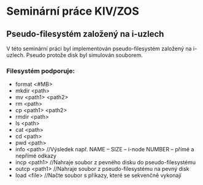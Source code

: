 # Seminární práce KIV/ZOS
## Pseudo-filesystém založený na i-uzlech

V této seminární práci byl implementován pseudo-filesystém založený na i-uzlech. Pseudo protože disk byl simulován souborem. 

### Filesystém podporuje:
* format <#MB>
* mkdir \<path>
* mv \<path1> \<path2>
* rm \<path>
* cp \<path1> \<path2>
* rmdir \<path>
* ls \<path>
* cat \<path>
* cd \<path>
* pwd \<path>
* info \<path> //Výsledek např. NAME – SIZE – i-node NUMBER – přímé a nepřímé odkazy
* incp \<path1> <path2>  //Nahraje soubor z pevného disku do pseudo-filesystému
* outcp \<path1> <path2> //Nahraje soubor z pseudo-filesystému na pevný disk
* load \<file> //Načte soubor s příkazy, které se sekvenčně vykonají



